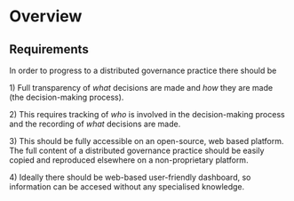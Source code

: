 # Overview

## Requirements

In order to progress to a distributed governance practice there should be

1\) Full transparency of _what_ decisions are made and _how_ they are made \(the decision-making process\).

2\) This requires tracking of _who_ is involved in the decision-making process and the recording of _what_ decisions are made.

3\) This should be fully accessible on an open-source, web based platform. The full content of a distributed governance practice should be easily copied and reproduced elsewhere on a non-proprietary platform.

4\) Ideally there should be web-based user-friendly dashboard, so information can be accesed without any specialised knowledge.









